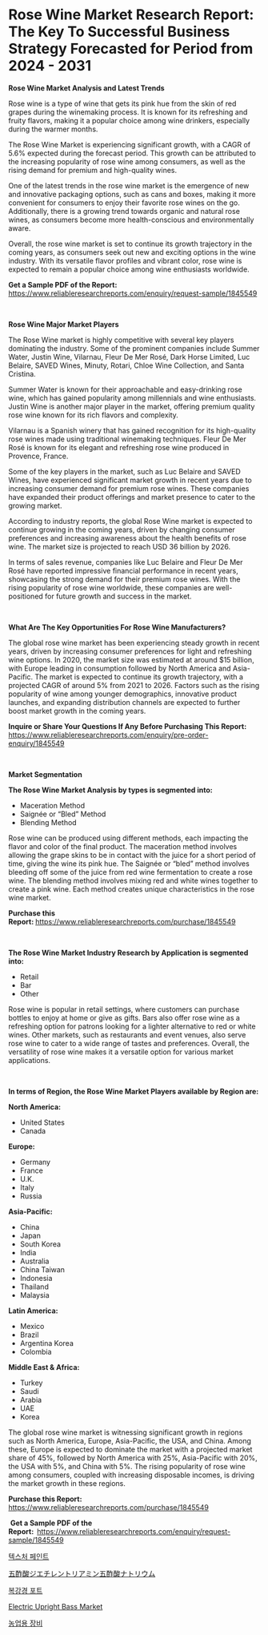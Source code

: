<p><h1>Rose Wine Market Research Report: The Key To Successful Business Strategy Forecasted for Period from 2024 - 2031</h1></p><p><strong>Rose Wine Market Analysis and Latest Trends</strong></p>
<p><p>Rose wine is a type of wine that gets its pink hue from the skin of red grapes during the winemaking process. It is known for its refreshing and fruity flavors, making it a popular choice among wine drinkers, especially during the warmer months.</p><p>The Rose Wine Market is experiencing significant growth, with a CAGR of 5.6% expected during the forecast period. This growth can be attributed to the increasing popularity of rose wine among consumers, as well as the rising demand for premium and high-quality wines.</p><p>One of the latest trends in the rose wine market is the emergence of new and innovative packaging options, such as cans and boxes, making it more convenient for consumers to enjoy their favorite rose wines on the go. Additionally, there is a growing trend towards organic and natural rose wines, as consumers become more health-conscious and environmentally aware.</p><p>Overall, the rose wine market is set to continue its growth trajectory in the coming years, as consumers seek out new and exciting options in the wine industry. With its versatile flavor profiles and vibrant color, rose wine is expected to remain a popular choice among wine enthusiasts worldwide.</p></p>
<p><strong>Get a Sample PDF of the Report:&nbsp;</strong> <a href="https://www.reliableresearchreports.com/enquiry/request-sample/1845549">https://www.reliableresearchreports.com/enquiry/request-sample/1845549</a></p>
<p>&nbsp;</p>
<p><strong>Rose Wine Major Market Players</strong></p>
<p><p>The Rose Wine market is highly competitive with several key players dominating the industry. Some of the prominent companies include Summer Water, Justin Wine, Vilarnau, Fleur De Mer Rosé, Dark Horse Limited, Luc Belaire, SAVED Wines, Minuty, Rotari, Chloe Wine Collection, and Santa Cristina.</p><p>Summer Water is known for their approachable and easy-drinking rose wine, which has gained popularity among millennials and wine enthusiasts. Justin Wine is another major player in the market, offering premium quality rose wine known for its rich flavors and complexity.</p><p>Vilarnau is a Spanish winery that has gained recognition for its high-quality rose wines made using traditional winemaking techniques. Fleur De Mer Rosé is known for its elegant and refreshing rose wine produced in Provence, France.</p><p>Some of the key players in the market, such as Luc Belaire and SAVED Wines, have experienced significant market growth in recent years due to increasing consumer demand for premium rose wines. These companies have expanded their product offerings and market presence to cater to the growing market.</p><p>According to industry reports, the global Rose Wine market is expected to continue growing in the coming years, driven by changing consumer preferences and increasing awareness about the health benefits of rose wine. The market size is projected to reach USD 36 billion by 2026.</p><p>In terms of sales revenue, companies like Luc Belaire and Fleur De Mer Rosé have reported impressive financial performance in recent years, showcasing the strong demand for their premium rose wines. With the rising popularity of rose wine worldwide, these companies are well-positioned for future growth and success in the market.</p></p>
<p>&nbsp;</p>
<p><strong>What Are The Key Opportunities For Rose Wine Manufacturers?</strong></p>
<p><p>The global rose wine market has been experiencing steady growth in recent years, driven by increasing consumer preferences for light and refreshing wine options. In 2020, the market size was estimated at around $15 billion, with Europe leading in consumption followed by North America and Asia-Pacific. The market is expected to continue its growth trajectory, with a projected CAGR of around 5% from 2021 to 2026. Factors such as the rising popularity of wine among younger demographics, innovative product launches, and expanding distribution channels are expected to further boost market growth in the coming years.</p></p>
<p><strong>Inquire or Share Your Questions If Any Before Purchasing This Report:</strong> <a href="https://www.reliableresearchreports.com/enquiry/pre-order-enquiry/1845549">https://www.reliableresearchreports.com/enquiry/pre-order-enquiry/1845549</a></p>
<p>&nbsp;</p>
<p><strong>Market Segmentation</strong></p>
<p><strong>The Rose Wine Market Analysis by types is segmented into:</strong></p>
<p><ul><li>Maceration Method</li><li>Saignée or “Bled” Method</li><li>Blending Method</li></ul></p>
<p><p>Rose wine can be produced using different methods, each impacting the flavor and color of the final product. The maceration method involves allowing the grape skins to be in contact with the juice for a short period of time, giving the wine its pink hue. The Saignée or “bled” method involves bleeding off some of the juice from red wine fermentation to create a rose wine. The blending method involves mixing red and white wines together to create a pink wine. Each method creates unique characteristics in the rose wine market.</p></p>
<p><strong>Purchase this Report:&nbsp;</strong><a href="https://www.reliableresearchreports.com/purchase/1845549">https://www.reliableresearchreports.com/purchase/1845549</a></p>
<p>&nbsp;</p>
<p><strong>The Rose Wine Market Industry Research by Application is segmented into:</strong></p>
<p><ul><li>Retail</li><li>Bar</li><li>Other</li></ul></p>
<p><p>Rose wine is popular in retail settings, where customers can purchase bottles to enjoy at home or give as gifts. Bars also offer rose wine as a refreshing option for patrons looking for a lighter alternative to red or white wines. Other markets, such as restaurants and event venues, also serve rose wine to cater to a wide range of tastes and preferences. Overall, the versatility of rose wine makes it a versatile option for various market applications.</p></p>
<p>&nbsp;</p>
<p><strong>In terms of Region, the Rose Wine Market Players available by Region are:</strong></p>
<p>
    <p> <strong> North America: </strong>
        <ul>
            <li>United States</li>
            <li>Canada</li>
        </ul>
        </p> 
    <p> <strong> Europe: </strong>
        <ul>
            <li>Germany</li>
            <li>France</li>
            <li>U.K.</li>
            <li>Italy</li>
            <li>Russia</li>
        </ul>
        </p> 
    <p> <strong> Asia-Pacific: </strong>
        <ul>
            <li>China</li>
            <li>Japan</li>
            <li>South Korea</li>
            <li>India</li>
            <li>Australia</li>
            <li>China Taiwan</li>
            <li>Indonesia</li>
            <li>Thailand</li>
            <li>Malaysia</li>
        </ul>
        </p> 
    <p> <strong> Latin America: </strong>
        <ul>
            <li>Mexico</li>
            <li>Brazil</li>
            <li>Argentina Korea</li>
            <li>Colombia</li>
        </ul>
        </p> 
    <p> <strong> Middle East & Africa: </strong>
        <ul>
            <li>Turkey</li>
            <li>Saudi</li>
            <li>Arabia</li>
            <li>UAE</li>
            <li>Korea</li>
        </ul>
    </p>
    </p>
<p><p>The global rose wine market is witnessing significant growth in regions such as North America, Europe, Asia-Pacific, the USA, and China. Among these, Europe is expected to dominate the market with a projected market share of 45%, followed by North America with 25%, Asia-Pacific with 20%, the USA with 5%, and China with 5%. The rising popularity of rose wine among consumers, coupled with increasing disposable incomes, is driving the market growth in these regions.</p></p>
<p><strong>Purchase this Report: </strong><a href="https://www.reliableresearchreports.com/purchase/1845549">https://www.reliableresearchreports.com/purchase/1845549</a></p>
<p>&nbsp;<strong>Get a Sample PDF of the Report:&nbsp;&nbsp;</strong><a href="https://www.reliableresearchreports.com/enquiry/request-sample/1845549">https://www.reliableresearchreports.com/enquiry/request-sample/1845549</a></p>
<p><strong></strong></p>
<p><p><a href="https://github.com/TimmyMann6767/Market-Research-Report-List-1/blob/main/66452255121.md">텍스처 페인트</a></p><p><a href="https://medium.com/@grarrity46/%E3%83%9A%E3%83%B3%E3%82%BF%E3%83%8A%E3%83%88%E3%83%AA%E3%82%A6%E3%83%A0%E3%82%B8%E3%82%A8%E3%83%81%E3%83%AC%E3%83%B3%E3%83%88%E3%83%AA%E3%82%A2%E3%83%9F%E3%83%B3%E3%83%9A%E3%83%B3%E3%82%BF%E9%85%A2%E9%85%B8%E3%82%A8%E3%82%B9%E3%83%86%E3%83%AB%E3%81%AE%E5%B8%82%E5%A0%B4%E3%82%B7%E3%82%A7%E3%82%A2%E3%81%AE%E9%80%B2%E5%8C%96%E3%81%A8%E5%B8%82%E5%A0%B4%E6%88%90%E9%95%B7%E3%83%88%E3%83%AC%E3%83%B3%E3%83%892024%E5%B9%B4%E3%81%8B%E3%82%892031%E5%B9%B4%E3%81%BE%E3%81%A7-30f4fb6efce8">五酢酸ジエチレントリアミン五酢酸ナトリウム</a></p><p><a href="https://medium.com/@duculucescu2022/%EB%9D%BC%ED%8C%8C%EB%A1%9C%EC%8A%A4%EC%BD%94%ED%94%BC-%ED%8F%AC%ED%8A%B8-%EC%8B%9C%EC%9E%A5-%EA%B7%9C%EB%AA%A8-cagr-%ED%8A%B8%EB%A0%8C%EB%93%9C-2024-2030-bf73e084320c">복강경 포트</a></p><p><a href="https://github.com/Airanohannonzb68e5pb53oc1/Market-Research-Report-List-1/blob/main/electric-upright-bass-market.md">Electric Upright Bass Market</a></p><p><a href="https://github.com/JeromeRtyau89966/Market-Research-Report-List-1/blob/main/62930005122.md">농업용 장비</a></p></p>